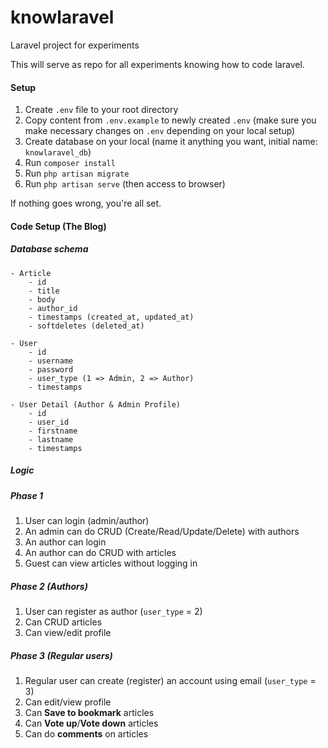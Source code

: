 # knowlaravel
Laravel project for experiments


This will serve as repo for all experiments knowing how to code laravel.

#### Setup

1. Create `.env` file to your root directory
2. Copy content from `.env.example` to newly created `.env` (make sure you make necessary changes on `.env` depending on your local setup)
3. Create database on your local (name it anything you want, initial name: `knowlaravel_db`)
4. Run `composer install`
5. Run `php artisan migrate`
6. Run `php artisan serve` (then access to browser)

If nothing goes wrong, you're all set.



#### Code Setup (The Blog)

##### Database schema
```
- Article
    - id
    - title
    - body
    - author_id
    - timestamps (created_at, updated_at)
    - softdeletes (deleted_at)

- User
    - id
    - username
    - password
    - user_type (1 => Admin, 2 => Author)
    - timestamps

- User Detail (Author & Admin Profile)
    - id
    - user_id
    - firstname
    - lastname
    - timestamps
```

##### Logic

##### Phase 1
1. User can login (admin/author)
2. An admin can do CRUD (Create/Read/Update/Delete) with authors
3. An author can login
4. An author can do CRUD with articles
5. Guest can view articles without logging in

##### Phase 2 (Authors)
1. User can register as author (`user_type` = 2)
2. Can CRUD articles
3. Can view/edit profile

##### Phase 3 (Regular users)
1. Regular user can create (register) an account using email (`user_type` = 3)
2. Can edit/view profile
3. Can **Save to bookmark** articles
4. Can **Vote up**/**Vote down** articles
5. Can do **comments** on articles
